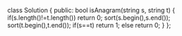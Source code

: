 class Solution {
public:
    bool isAnagram(string s, string t) {
        if(s.length()!=t.length()) return 0;
        sort(s.begin(),s.end());
        sort(t.begin(),t.end());
        if(s==t) return 1;
        else return 0;
    }
};​
